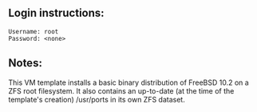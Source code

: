 ## Login instructions:

```
Username: root
Password: <none>
```

## Notes:

This VM template installs a basic binary distribution of FreeBSD 10.2 on a ZFS root filesystem.
It also contains an up-to-date (at the time of the template's creation) /usr/ports in its own
ZFS dataset.
